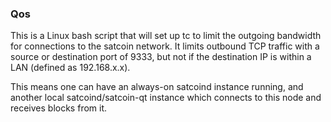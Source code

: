 ### Qos ###

This is a Linux bash script that will set up tc to limit the outgoing bandwidth for connections to the satcoin network. It limits outbound TCP traffic with a source or destination port of 9333, but not if the destination IP is within a LAN (defined as 192.168.x.x).

This means one can have an always-on satcoind instance running, and another local satcoind/satcoin-qt instance which connects to this node and receives blocks from it.
